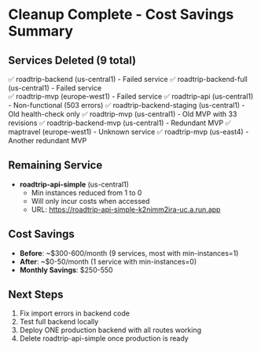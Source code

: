 # Cleanup Complete - Cost Savings Summary

## Services Deleted (9 total)
✅ roadtrip-backend (us-central1) - Failed service
✅ roadtrip-backend-full (us-central1) - Failed service  
✅ roadtrip-mvp (europe-west1) - Failed service
✅ roadtrip-api (us-central1) - Non-functional (503 errors)
✅ roadtrip-backend-staging (us-central1) - Old health-check only
✅ roadtrip-mvp (us-central1) - Old MVP with 33 revisions
✅ roadtrip-backend-mvp (us-central1) - Redundant MVP
✅ maptravel (europe-west1) - Unknown service
✅ roadtrip-mvp (us-east4) - Another redundant MVP

## Remaining Service
- **roadtrip-api-simple** (us-central1)
  - Min instances reduced from 1 to 0
  - Will only incur costs when accessed
  - URL: https://roadtrip-api-simple-k2nimm2ira-uc.a.run.app

## Cost Savings
- **Before**: ~$300-600/month (9 services, most with min-instances=1)
- **After**: ~$0-50/month (1 service with min-instances=0)
- **Monthly Savings**: $250-550

## Next Steps
1. Fix import errors in backend code
2. Test full backend locally
3. Deploy ONE production backend with all routes working
4. Delete roadtrip-api-simple once production is ready